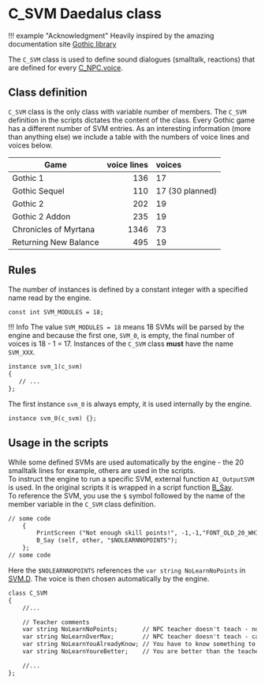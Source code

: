 # C_SVM Daedalus class

!!! example "Acknowledgment"
    Heavily inspired by the amazing documentation site [Gothic library](http://www.gothic-library.ru)


The `C_SVM` class is used to define sound dialogues (smalltalk, reactions) that are defined for every [C_NPC.voice]().

## Class definition
`C_SVM` class is the only class with variable number of members. The `C_SVM` definition in the scripts dictates the content of the class. Every Gothic game has a different number of SVM entries. As an interesting information (more than anything else) we include a table with the numbers of voice lines and voices below.

| Game                  | voice lines | voices          |
|-----------------------|------------:|:----------------|
| Gothic 1              |         136 | 17              |
| Gothic Sequel         |         110 | 17 (30 planned) |
| Gothic 2              |         202 | 19              |
| Gothic 2 Addon        |         235 | 19              |
| Chronicles of Myrtana |        1346 | 73              |
| Returning New Balance |         495 | 19              |

## Rules
The number of instances is defined by a constant integer with a specified name read by the engine.
```dae
const int SVM_MODULES = 18;
```
!!! Info
    The value `SVM_MODULES = 18` means 18 SVMs will be parsed by the engine and because the first one, `SVM_0`, is empty, the final number of voices is 18 - 1 = 17.
Instances of the `C_SVM` class **must** have the name `SVM_XXX`.
```dae
instance svm_1(c_svm)
{
   // ...
};
```
The first instance `svm_0` is always empty, it is used internally by the engine.
```dae
instance svm_0(c_svm) {};
```
## Usage in the scripts
While some defined SVMs are used automatically by the engine - the 20 smalltalk lines for example, others are used in the scripts.  
To instruct the engine to run a specific SVM, external function `AI_OutputSVM` is used. In the original scripts it is wrapped in a script function [B_Say](https://github.com/VaanaCZ/gothic-1-classic-scripts/blob/6204f608f506f169035c58552197285bce4ffa39/_work/Data/Scripts/Content/AI/AI_Intern/B_Functions.d#L111-L120).  
To reference the SVM, you use the `$` symbol followed by the name of the member variable in the `C_SVM` class definition.  
```dae hl_lines="4"
// some code
    {
        PrintScreen	("Not enough skill points!", -1,-1,"FONT_OLD_20_WHITE.TGA",1);
        B_Say (self, other, "$NOLEARNNOPOINTS");
    };
// some code
```
Here the `$NOLEARNNOPOINTS` references the `var string NoLearnNoPoints` in [SVM.D](https://github.com/VaanaCZ/gothic-1-classic-scripts/blob/6204f608f506f169035c58552197285bce4ffa39/_work/Data/Scripts/Content/Story/SVM.d#L125). The voice is then chosen automatically by the engine.
```dae hl_lines="6"
class C_SVM
{
    //...

    // Teacher comments
    var string NoLearnNoPoints;       // NPC teacher doesn't teach - not enough learning points!
    var string NoLearnOverMax;        // NPC teacher doesn't teach - cannot teach above 100 points!
    var string NoLearnYouAlreadyKnow; // You have to know something to become a master!
    var string NoLearnYoureBetter;    // You are better than the teacher!

    //...
};
```

